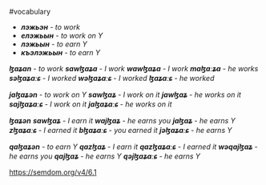 #vocabulary

- **_лэжьэн_** - _to work_
- **_елэжьын_** - _to work on Y_
- **_лэжьын_** - _to earn Y_
- **_къэлэжьын_** - _to earn Y_

**_ɮaʑan_** - _to work_
**_sawɮaʑa_** - _I work_
**_wawɮaʑa_** - _I work_
**_maɮaːʑa_** - _he works_
**_səɮaʑaːɕ_** - _I worked_
**_wəɮaʑaːɕ_** - _I worked_
**_ɮaʑaːɕ_** - _he worked_

**_jaɮaʑən_** - _to work on Y_
**_sawɮaʑ_** - _I work on it_
**_jawɮaʑ_** - _he works on it_
**_sajɮaʑaːɕ_** - _I work on it_
**_jaɮaʑaːɕ_** - _he works on it_

**_ɮaʑən_**
**_sawɮaʑ_** - _I earn it_
**_wajɮaʑ_** - _he earns you_
**_jaɮaʑ_** - _he earns Y_
**_zɮaʑaːɕ_** - _I earned it_
**_bɮaʑaːɕ_** - _you earned it_
**_jəɮaʑaːɕ_** - _he earns Y_

**_qaɮaʑən_** - _to earn Y_
**_qazɮaʑ_** - _I earn it_
**_qazɮaʑaːɕ_** - _I earned it_
**_wəqajɮaʑ_** - _he earns you_
**_qajɮaʑ_** - _he earns Y_
**_qəjɮaʑaːɕ_** - _he earns Y_

https://semdom.org/v4/6.1